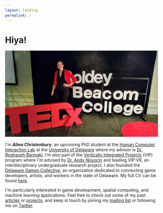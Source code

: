 ```yaml
---
layout: landing
permalink: /
---
```


# Hiya!

![hero](.gitbook/assets/hero.jpg)

I'm _**Alina Christenbury**_, an upcoming PhD student at the [Human Computer Interaction Lab](https://sites.udel.edu/hci-lab/) at the [University of Delaware](https://www.udel.edu/) where my advisor is [Dr. Roghayeh Barmaki](https://sites.udel.edu/rlb/). I'm also part of the [Vertically Integrated Projects](https://vip.udel.edu/) \(VIP\) program where I'm advised by [Dr. Andy Novocin](http://andy.novocin.com/pro/) and leading VIP:VR, an interdisciplinary undergraduate research project. I also founded the [Delaware Games Collective](http://delawaregamescollective.org), an organization dedicated to connecting game developers, artists, and workers in the state of Delaware. My full CV can be found [here](http://alinac.me/cv/).

I'm particularly interested in game development, spatial computing, and machine learning applications. Feel free to check out some of my past [articles](http://alinac.me/articles/) or [projects](http://alinac.me/articles/), and keep in touch by joining my [mailing list](http://alinac.me/subscribe) or following me on [Twitter](https://twitter.com/AlinaWithAFace).

